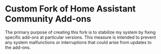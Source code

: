 # Custom Fork of Home Assistant Community Add-ons

The primary purpose of creating this fork is to stabilize my system by fixing specific add-ons at particular versions. This measure is intended to prevent any system malfunctions or interruptions that could arise from updates to the add-ons.